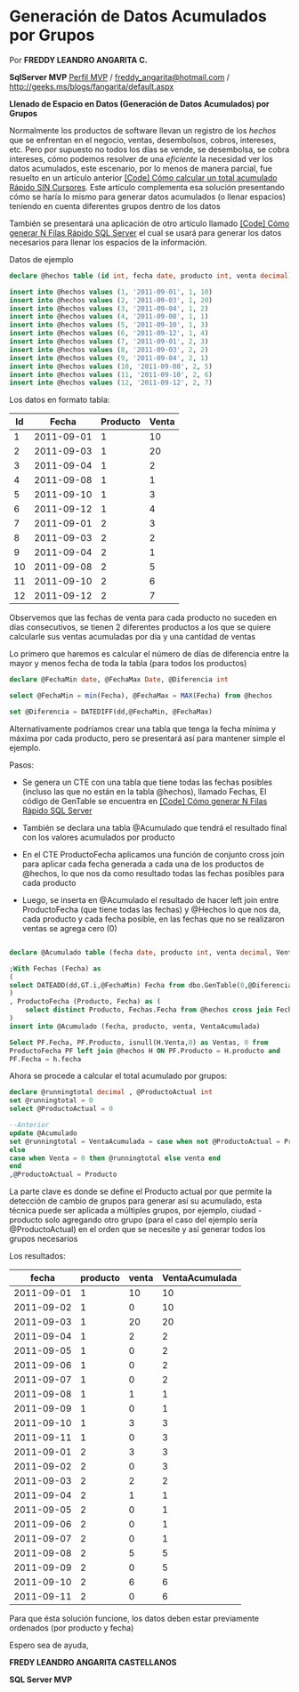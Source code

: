 

<properties
	pageTitle="Generación de Datos Acumulados por Grupos"
	description="Generación de Datos Acumulados por Grupos"
	services="servers"
	documentationCenter=""
	authors="andygonusa"
	manager=""
	editor="andygonusa"/>

<tags
	ms.service="servers"
	ms.workload="SQL"
	ms.tgt_pltfrm="na"
	ms.devlang="na"
	ms.topic="how-to-article"
	ms.date="05/16/2016"
	ms.author="andygonusa"/>


# Generación de Datos Acumulados por Grupos 



Por **FREDDY LEANDRO ANGARITA C.**

**SqlServer MVP**
[Perfil MVP](https://mvp.support.microsoft.com/es-es/mvp/Freddy%20Leandro%20Angarita%20Castellanos-4028407) / <freddy_angarita@hotmail.com> / <http://geeks.ms/blogs/fangarita/default.aspx>

**Llenado de Espacio en Datos (Generación de Datos Acumulados) por
Grupos**

Normalmente los productos de software llevan un registro de los *hechos*
que se enfrentan en el negocio, ventas, desembolsos, cobros, intereses,
etc. Pero por supuesto no todos los días se vende, se desembolsa, se
cobra intereses, cómo podemos resolver de una *eficiente* la necesidad
ver los datos acumulados, este escenario, por lo menos de manera
parcial, fue resuelto en un artículo anterior [\[Code\] Cómo calcular un
total acumulado Rápido SIN
Cursores](http://geeks.ms/blogs/fangarita/archive/2010/10/28/code-c-243-mo-calcular-un-total-acumulado-r-225-pido-sin-cursores.aspx).
Este artículo complementa esa solución presentando cómo se haría lo
mismo para generar datos acumulados (o llenar espacios) teniendo en
cuenta diferentes grupos dentro de los datos

También se presentará una aplicación de otro artículo llamado [\[Code\]
Cómo generar N Filas Rápido SQL
Server](http://geeks.ms/blogs/fangarita/archive/2010/12/22/code-c-243-mo-generar-n-filas-r-225-pido-sql-server.aspx)
el cual se usará para generar los datos necesarios para llenar los
espacios de la información.

Datos de ejemplo



``` SQL
declare @hechos table (id int, fecha date, producto int, venta decimal)

insert into @hechos values (1, '2011-09-01', 1, 10)
insert into @hechos values (2, '2011-09-03', 1, 20)
insert into @hechos values (3, '2011-09-04', 1, 2)
insert into @hechos values (4, '2011-09-08', 1, 1)
insert into @hechos values (5, '2011-09-10', 1, 3)
insert into @hechos values (6, '2011-09-12', 1, 4)
insert into @hechos values (7, '2011-09-01', 2, 3)
insert into @hechos values (8, '2011-09-03', 2, 2)
insert into @hechos values (9, '2011-09-04', 2, 1)
insert into @hechos values (10, '2011-09-08', 2, 5)
insert into @hechos values (11, '2011-09-10', 2, 6)
insert into @hechos values (12, '2011-09-12', 2, 7)
```

Los datos en formato tabla:

 | Id  | Fecha      |  Producto  | Venta|
 | ---- |------------ |---------- |-------|
 | 1 |   2011-09-01 |  1    |      10|
 | 2  |  2011-09-03 |  1     |     20|
 | 3  |  2011-09-04  | 1    |      2|
 | 4  |  2011-09-08  | 1      |    1|
 | 5  |  2011-09-10  | 1    |      3|
 | 6 |   2011-09-12  | 1     |     4|
 | 7  |  2011-09-01  | 2   |       3|
 | 8  |  2011-09-03  | 2   |       2|
 | 9   | 2011-09-04  | 2   |       1|
 | 10  | 2011-09-08  | 2     |     5|
 | 11  | 2011-09-10  |2       |   6|
 | 12  | 2011-09-12  | 2      |    7|

Observemos que las fechas de venta para cada producto no suceden en días
consecutivos, se tienen 2 diferentes productos a los que se quiere
calcularle sus ventas acumuladas por día y una cantidad de ventas

Lo primero que haremos es calcular el número de días de diferencia entre
la mayor y menos fecha de toda la tabla (para todos los productos)


``` SQL
declare @FechaMin date, @FechaMax Date, @Diferencia int

select @FechaMin = min(Fecha), @FechaMax = MAX(Fecha) from @hechos

set @Diferencia = DATEDIFF(dd,@FechaMin, @FechaMax)
```

Alternativamente podríamos crear una tabla que tenga la fecha mínima y
máxima por cada producto, pero se presentará así para mantener simple el
ejemplo.

Pasos:

- Se genera un CTE con una tabla que tiene todas las fechas posibles
(incluso las que no están en la tabla @hechos), llamado Fechas, El
código de GenTable se encuentra en [\[Code\] Cómo generar N Filas Rápido
SQL Server](http://geeks.ms/blogs/fangarita/archive/2010/12/22/code-c-243-mo-generar-n-filas-r-225-pido-sql-server.aspx)

- También se declara una tabla @Acumulado que tendrá el resultado final
con los valores acumulados por producto

- En el CTE ProductoFecha aplicamos una función de conjunto cross join
para aplicar cada fecha generada a cada una de los productos de @hechos,
lo que nos da como resultado todas las fechas posibles para cada
producto

- Luego, se inserta en @Acumulado el resultado de hacer left join entre
ProductoFecha (que tiene todas las fechas) y @Hechos lo que nos da, cada
producto y cada fecha posible, en las fechas que no se realizaron ventas
se agrega cero (0)

``` SQL

declare @Acumulado table (fecha date, producto int, venta decimal, VentaAcumulada decimal)

;With Fechas (Fecha) as
(
select DATEADD(dd,GT.i,@FechaMin) Fecha from dbo.GenTable(0,@Diferencia,1) GT
)
, ProductoFecha (Producto, Fecha) as (
    select distinct Producto, Fechas.Fecha from @hechos cross join Fechas
)
insert into @Acumulado (fecha, producto, venta, VentaAcumulada)

Select PF.Fecha, PF.Producto, isnull(H.Venta,0) as Ventas, 0 from
ProductoFecha PF left join @hechos H ON PF.Producto = H.producto and
PF.Fecha = h.fecha
```

Ahora se procede a calcular el total acumulado por grupos:
``` SQL
declare @runningtotal decimal , @ProductoActual int
set @runningtotal = 0
select @ProductoActual = 0

--Anterior
update @Acumulado
set @runningtotal = VentaAcumulada = case when not @ProductoActual = Producto then venta 
else
case when Venta = 0 then @runningtotal else venta end
end
,@ProductoActual = Producto
```

La parte clave es donde se define el Producto actual por que permite la
detección de cambio de grupos para generar así su acumulado, esta
técnica puede ser aplicada a múltiples grupos, por ejemplo, ciudad -
producto solo agregando otro grupo (para el caso del ejemplo sería
@ProductoActual) en el orden que se necesite y así generar todos los
grupos necesarios

Los resultados:

|  fecha     |   producto  | venta  | VentaAcumulada|
 | ------------ |---------- |------- |----------------|
 | 2011-09-01|   1   |       10   |   10|
 | 2011-09-02 |  1   |       0   |    10|
 | 2011-09-03  | 1       |   20   |   20|
 | 2011-09-04 |  1   |       2   |    2|
 | 2011-09-05  | 1    |      0    |   2|
 | 2011-09-06 |  1   |       0  |     2|
 | 2011-09-07|   1      |    0  |     2|
 | 2011-09-08 | 1      |    1    |   1|
 | 2011-09-09 |  1       |   0  |     1|
 | 2011-09-10 |  1    |      3    |   3|
  |2011-09-11  | 1     |     0  |     3|
 | 2011-09-01 |  2    |      3  |     3|
 | 2011-09-02  | 2      |    0  |     3|
  |2011-09-03  | 2   |       2    |   2|
 | 2011-09-04  | 2       |   1  |     1|
 | 2011-09-05  | 2    |      0  |     1|
 | 2011-09-06  | 2    |      0   |    1|
 | 2011-09-07   |2     |     0    |   1|
  |2011-09-08 |  2     |     5   |    5|
  |2011-09-09  | 2    |      0    |   5|
 | 2011-09-10  | 2     |     6   |    6|
  |2011-09-11 |  2     |     0  |     6|

Para que ésta solución funcione, los datos deben estar previamente
ordenados (por producto y fecha)

Espero sea de ayuda,

**FREDY LEANDRO ANGARITA CASTELLANOS**

**SQL Server MVP**
